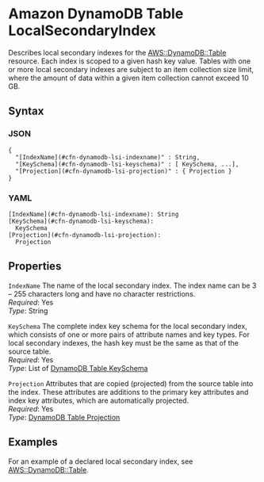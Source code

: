 # Amazon DynamoDB Table LocalSecondaryIndex<a name="aws-properties-dynamodb-lsi"></a>

Describes local secondary indexes for the [AWS::DynamoDB::Table](aws-resource-dynamodb-table.md) resource\. Each index is scoped to a given hash key value\. Tables with one or more local secondary indexes are subject to an item collection size limit, where the amount of data within a given item collection cannot exceed 10 GB\.

## Syntax<a name="w3ab2c21c14d614b5"></a>

### JSON<a name="aws-properties-dynamodb-lsi-syntax.json"></a>

```
{
  "[IndexName](#cfn-dynamodb-lsi-indexname)" : String,
  "[KeySchema](#cfn-dynamodb-lsi-keyschema)" : [ KeySchema, ...],                           
  "[Projection](#cfn-dynamodb-lsi-projection)" : { Projection }
}
```

### YAML<a name="aws-properties-dynamodb-lsi-syntax.yaml"></a>

```
[IndexName](#cfn-dynamodb-lsi-indexname): String
[KeySchema](#cfn-dynamodb-lsi-keyschema):
  KeySchema                           
[Projection](#cfn-dynamodb-lsi-projection):
  Projection
```

## Properties<a name="w3ab2c21c14d614b7"></a>

`IndexName`  <a name="cfn-dynamodb-lsi-indexname"></a>
The name of the local secondary index\. The index name can be 3 – 255 characters long and have no character restrictions\.  
*Required*: Yes  
*Type*: String

`KeySchema`  <a name="cfn-dynamodb-lsi-keyschema"></a>
The complete index key schema for the local secondary index, which consists of one or more pairs of attribute names and key types\. For local secondary indexes, the hash key must be the same as that of the source table\.  
*Required*: Yes  
*Type*: List of [DynamoDB Table KeySchema](aws-properties-dynamodb-keyschema.md)

`Projection`  <a name="cfn-dynamodb-lsi-projection"></a>
Attributes that are copied \(projected\) from the source table into the index\. These attributes are additions to the primary key attributes and index key attributes, which are automatically projected\.  
*Required*: Yes  
*Type*: [DynamoDB Table Projection](aws-properties-dynamodb-projectionobject.md)

## Examples<a name="w3ab2c21c14d614b9"></a>

For an example of a declared local secondary index, see [AWS::DynamoDB::Table](aws-resource-dynamodb-table.md)\.